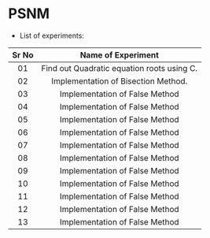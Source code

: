 # PSNM

- List of experiments:

| Sr No | Name of Experiment |
|:------------:|:------------------:|
| 01 | Find out Quadratic equation roots using C. |
| 02 | Implementation of Bisection Method. |
| 03 | Implementation of False Method |
| 04 | Implementation of False Method |
| 05 | Implementation of False Method |
| 06 | Implementation of False Method |
| 07 | Implementation of False Method |
| 08 | Implementation of False Method |
| 09 | Implementation of False Method |
| 10 | Implementation of False Method |
| 11 | Implementation of False Method |
| 12 | Implementation of False Method |
| 13 | Implementation of False Method |
